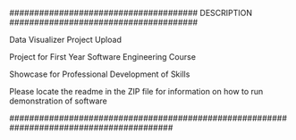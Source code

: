 ###################################### DESCRIPTION ######################################

Data Visualizer Project Upload

Project for First Year Software Engineering Course

Showcase for Professional Development of Skills

Please locate the readme in the ZIP file for 
information on how to run demonstration of software

#########################################################################################
